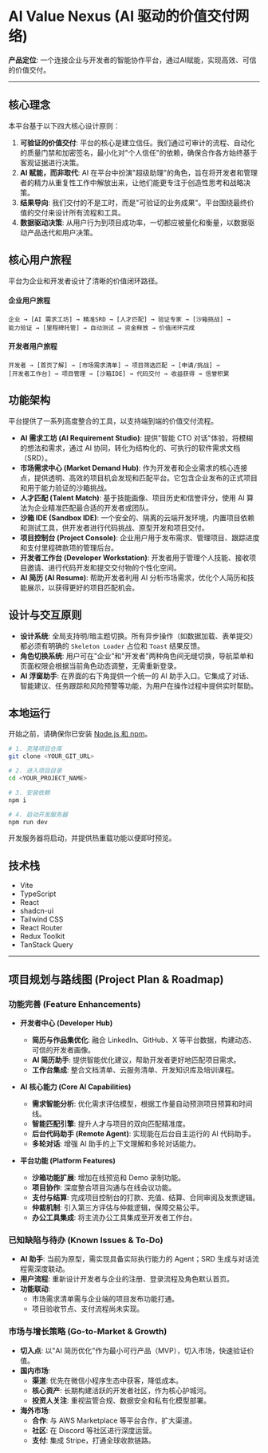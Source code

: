 # AI Value Nexus (AI 驱动的价值交付网络)

**产品定位**: 一个连接企业与开发者的智能协作平台，通过AI赋能，实现高效、可信的价值交付。

---

## 核心理念

本平台基于以下四大核心设计原则：

1.  **可验证的价值交付**: 平台的核心是建立信任。我们通过可审计的流程、自动化的质量门禁和加密签名，最小化对"个人信任"的依赖，确保合作各方始终基于客观证据进行决策。
2.  **AI 赋能，而非取代**: AI 在平台中扮演"超级助理"的角色，旨在将开发者和管理者的精力从重复性工作中解放出来，让他们能更专注于创造性思考和战略决策。
3.  **结果导向**: 我们交付的不是工时，而是"可验证的业务成果"。平台围绕最终价值的交付来设计所有流程和工具。
4.  **数据驱动决策**: 从用户行为到项目成功率，一切都应被量化和衡量，以数据驱动产品迭代和用户决策。

## 核心用户旅程

平台为企业和开发者设计了清晰的价值闭环路径。

#### 企业用户旅程
```
企业 → [AI 需求工坊] → 精准SRD → [人才匹配] → 验证专家 → [沙箱挑战] → 
能力验证 → [里程碑托管] → 自动测试 → 资金释放 → 价值闭环完成
```

#### 开发者用户旅程
```
开发者 → [首页了解] → [市场需求清单] → 项目筛选匹配 → [申请/挑战] → 
[开发者工作台] → 项目管理 → [沙箱IDE] → 代码交付 → 收益获得 → 信誉积累
```

## 功能架构

平台提供了一系列高度整合的工具，以支持端到端的价值交付流程。

-   **AI 需求工坊 (AI Requirement Studio)**: 提供"智能 CTO 对话"体验，将模糊的想法和需求，通过 AI 协同，转化为结构化的、可执行的软件需求文档（SRD）。
-   **市场需求中心 (Market Demand Hub)**: 作为开发者和企业需求的核心连接点，提供透明、高效的项目机会发现和匹配平台。它包含企业发布的正式项目和用于能力验证的沙箱挑战。
-   **人才匹配 (Talent Match)**: 基于技能画像、项目历史和信誉评分，使用 AI 算法为企业精准匹配最合适的开发者或团队。
-   **沙箱 IDE (Sandbox IDE)**: 一个安全的、隔离的云端开发环境，内置项目依赖和测试工具，供开发者进行代码挑战、原型开发和项目交付。
-   **项目控制台 (Project Console)**: 企业用户用于发布需求、管理项目、跟踪进度和支付里程碑款项的管理后台。
-   **开发者工作台 (Developer Workstation)**: 开发者用于管理个人技能、接收项目邀请、进行代码开发和提交交付物的个性化空间。
-   **AI 简历 (AI Resume)**: 帮助开发者利用 AI 分析市场需求，优化个人简历和技能展示，以获得更好的项目匹配机会。

## 设计与交互原则

-   **设计系统**: 全局支持明/暗主题切换。所有异步操作（如数据加载、表单提交）都必须有明确的 `Skeleton Loader` 占位和 `Toast` 结果反馈。
-   **角色切换系统**: 用户可在"企业"和"开发者"两种角色间无缝切换，导航菜单和页面权限会根据当前角色动态调整，无需重新登录。
-   **AI 浮窗助手**: 在界面的右下角提供一个统一的 AI 助手入口。它集成了对话、智能建议、任务跟踪和风险预警等功能，为用户在操作过程中提供实时帮助。

## 本地运行

开始之前，请确保你已安装 [Node.js 和 npm](https://github.com/nvm-sh/nvm#installing-and-updating)。

```sh
# 1. 克隆项目仓库
git clone <YOUR_GIT_URL>

# 2. 进入项目目录
cd <YOUR_PROJECT_NAME>

# 3. 安装依赖
npm i

# 4. 启动开发服务器
npm run dev
```
开发服务器将启动，并提供热重载功能以便即时预览。

## 技术栈

- Vite
- TypeScript
- React
- shadcn-ui
- Tailwind CSS
- React Router
- Redux Toolkit
- TanStack Query

---

## 项目规划与路线图 (Project Plan & Roadmap)

### 功能完善 (Feature Enhancements)

-   **开发者中心 (Developer Hub)**
    -   **简历与作品集优化**: 融合 LinkedIn、GitHub、X 等平台数据，构建动态、可信的开发者画像。
    -   **AI 简历助手**: 提供智能优化建议，帮助开发者更好地匹配项目需求。
    -   **工作台集成**: 整合文档清单、云服务清单、开发知识库及培训课程。

-   **AI 核心能力 (Core AI Capabilities)**
    -   **需求智能分析**: 优化需求评估模型，根据工作量自动预测项目预算和时间线。
    -   **智能匹配引擎**: 提升人才与项目的双向匹配精准度。
    -   **后台代码助手 (Remote Agent)**: 实现能在后台自主运行的 AI 代码助手。
    -   **多轮对话**: 增强 AI 助手的上下文理解和多轮对话能力。

-   **平台功能 (Platform Features)**
    -   **沙箱功能扩展**: 增加在线预览和 Demo 录制功能。
    -   **项目协作**: 深度整合项目沟通与在线会议功能。
    -   **支付与结算**: 完成项目控制台的打款、充值、结算、合同审阅及发票逻辑。
    -   **仲裁机制**: 引入第三方评估与仲裁逻辑，保障交易公平。
    -   **办公工具集成**: 将主流办公工具集成至开发者工作台。

### 已知缺陷与待办 (Known Issues & To-Do)

-   **AI 助手**: 当前为原型，需实现具备实际执行能力的 Agent；SRD 生成与对话流程需深度联动。
-   **用户流程**: 重新设计开发者与企业的注册、登录流程及角色默认首页。
-   **功能联动**:
    -   市场需求清单需与企业端的项目发布功能打通。
    -   项目验收节点、支付流程尚未实现。

### 市场与增长策略 (Go-to-Market & Growth)

-   **切入点**: 以"AI 简历优化"作为最小可行产品（MVP），切入市场，快速验证价值。
-   **国内市场**:
    -   **渠道**: 优先在微信小程序生态中获客，降低成本。
    -   **核心资产**: 长期构建活跃的开发者社区，作为核心护城河。
    -   **投资人关注**: 重视监管合规、数据安全和私有化模型部署。
-   **海外市场**:
    -   **合作**: 与 AWS Marketplace 等平台合作，扩大渠道。
    -   **社区**: 在 Discord 等社区进行深度运营。
    -   **支付**: 集成 Stripe，打通全球收款链路。
